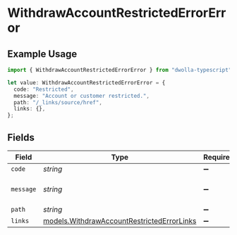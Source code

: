 # WithdrawAccountRestrictedErrorError

## Example Usage

```typescript
import { WithdrawAccountRestrictedErrorError } from "dwolla-typescript";

let value: WithdrawAccountRestrictedErrorError = {
  code: "Restricted",
  message: "Account or customer restricted.",
  path: "/_links/source/href",
  links: {},
};
```

## Fields

| Field                                                                                          | Type                                                                                           | Required                                                                                       | Description                                                                                    | Example                                                                                        |
| ---------------------------------------------------------------------------------------------- | ---------------------------------------------------------------------------------------------- | ---------------------------------------------------------------------------------------------- | ---------------------------------------------------------------------------------------------- | ---------------------------------------------------------------------------------------------- |
| `code`                                                                                         | *string*                                                                                       | :heavy_minus_sign:                                                                             | N/A                                                                                            | Restricted                                                                                     |
| `message`                                                                                      | *string*                                                                                       | :heavy_minus_sign:                                                                             | N/A                                                                                            | Account or customer restricted.                                                                |
| `path`                                                                                         | *string*                                                                                       | :heavy_minus_sign:                                                                             | N/A                                                                                            | /_links/source/href                                                                            |
| `links`                                                                                        | [models.WithdrawAccountRestrictedErrorLinks](../models/withdrawaccountrestrictederrorlinks.md) | :heavy_minus_sign:                                                                             | N/A                                                                                            | {}                                                                                             |